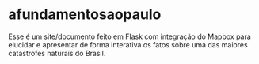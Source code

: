 # afundamentosaopaulo
Esse é um site/documento feito em Flask com integração do Mapbox para elucidar e apresentar de forma interativa os fatos sobre uma das maiores catástrofes naturais do Brasil.

